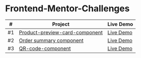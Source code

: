 # Frontend-Mentor-Challenges

| # | Project  | Live Demo |
| --- |---|---|
| #1 | [Product-preview-card-component](https://github.com/lashaarveladze/Frontend-Mentor-Challenges/tree/main/Product-preview-card-%20component)  | [Live Demo](https://lashaarveladze-productpreviewcard.vercel.app/) |
| #2 | [Order summary component](https://github.com/lashaarveladze/Frontend-Mentor-Challenges/tree/main/order-summary-component-main)  | [Live Demo](https://lashaarveladze-ordersummarycomponent.vercel.app/) |
| #3 | [QR-code-component](https://github.com/lashaarveladze/Frontend-Mentor-Challenges/tree/main/qr-code-component-main)  | [Live Demo](https://lashaarveladze-qrcodecomponentmain.vercel.app/) |
